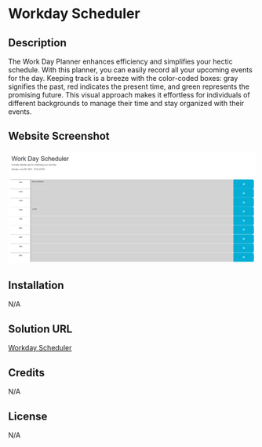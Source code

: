 # Workday Scheduler

## Description

The Work Day Planner enhances efficiency and simplifies your hectic schedule. With this planner, you can easily record all your upcoming events for the day. Keeping track is a breeze with the color-coded boxes: gray signifies the past, red indicates the present time, and green represents the promising future. This visual approach makes it effortless for individuals of different backgrounds to manage their time and stay organized with their events.

## Website Screenshot
![Website Screenshot](https://github.com/andrei-ribeiro-wenceslau/workday-scheduler/blob/main/assets/images/workday-scheduler-image.png "Website Screenshot")

## Installation

N/A

## Solution URL

[Workday Scheduler](https://andrei-ribeiro-wenceslau.github.io/workday-scheduler/)

## Credits

N/A

## License

N/A
